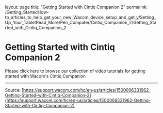 layout: page
title: "Getting Started with Cintiq Companion 2"
permalink: /Getting_StartedHow-to_articles_to_help_get_your_new_Wacom_device_setup_and_get_y/Setting_Up_Your_TabletRead_More/Pen_Computer/Cintiq_Companion_2/Getting_Started_with_Cintiq_Companion_2

# Getting Started with Cintiq Companion 2

Please click here to browse our collection of video tutorials for getting started with Wacom's Cintiq Companion

---
Source: [https://support.wacom.com/hc/en-us/articles/1500006331962-Getting-Started-with-Cintiq-Companion-2](https://support.wacom.com/hc/en-us/articles/1500006331962-Getting-Started-with-Cintiq-Companion-2)
